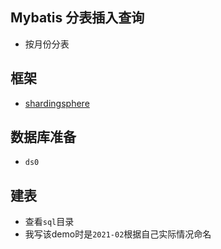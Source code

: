 ## Mybatis 分表插入查询

- 按月份分表

## 框架

- [shardingsphere](https://shardingsphere.apache.org/)

## 数据库准备

- `ds0`

## 建表

- 查看`sql`目录
- 我写该demo时是`2021-02`根据自己实际情况命名